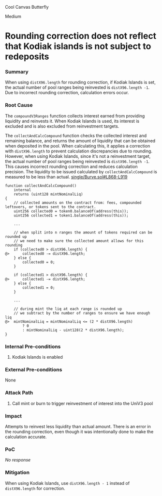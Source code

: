 Cool Canvas Butterfly

Medium

# Rounding correction does not reflect that Kodiak islands is not subject to redeposits

### Summary

When using `distX96.length` for rounding correction, if Kodiak Islands is set, the actual number of pool ranges being reinvested is `distX96.length -1`. Due to incorrect rounding correction, calculation errors occur.


### Root Cause


The `compoundV3Ranges` function collects interest earned from providing liquidity and reinvests it. When Kodiak Islands is used, its interest is excluded and is also excluded from reinvestment targets.

The `collectAndCalcCompound` function checks the collected interest and remaining balance, and returns the amount of liquidity that can be obtained when deposited in the pool. When calculating this, it applies a correction with `distX96.length` to prevent calculation discrepancies due to rounding. However, when using Kodiak Islands, since it's not a reinvestment target, the actual number of pool ranges being reinvested is `distX96.length -1`. This causes incorrect rounding correction and reduces calculation precision. The liquidity to be issued calculated by `collectAndCalcCompound` is measured to be less than actual. [single/Burve.sol#L868-L919](https://github.com/sherlock-audit/2025-04-burve/blob/44cba36e2a0c3cd7b6999459bf7746db92f8cc0a/Burve/src/single/Burve.sol#L868-L919)

```solidity
function collectAndCalcCompound()
    internal
    returns (uint128 mintNominalLiq)
{
    // collected amounts on the contract from: fees, compounded leftovers, or tokens sent to the contract.
    uint256 collected0 = token0.balanceOf(address(this));
    uint256 collected1 = token1.balanceOf(address(this));

    ...

    // when split into n ranges the amount of tokens required can be rounded up
    // we need to make sure the collected amount allows for this rounding
    if (collected0 > distX96.length) {
@>      collected0 -= distX96.length;
    } else {
        collected0 = 0;
    }

    if (collected1 > distX96.length) {
@>      collected1 -= distX96.length;
    } else {
        collected1 = 0;
    }

    ...

    // during mint the liq at each range is rounded up
    // we subtract by the number of ranges to ensure we have enough liq
@>  mintNominalLiq = mintNominalLiq <= (2 * distX96.length)
        ? 0
        : mintNominalLiq - uint128(2 * distX96.length);
}
```

### Internal Pre-conditions

1. Kodiak Islands is enabled


### External Pre-conditions

None

### Attack Path

1. Call mint or burn to trigger reinvestment of interest into the UniV3 pool


### Impact

Attempts to reinvest less liquidity than actual amount. There is an error in the rounding correction, even though it was intentionally done to make the calculation accurate. 


### PoC

_No response_

### Mitigation


When using Kodiak Islands, use `distX96.length - 1` instead of `distX96.length` for correction.